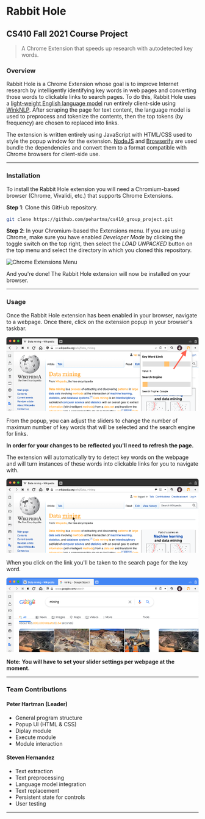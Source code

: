 # Rabbit Hole

## CS410 Fall 2021 Course Project

> A Chrome Extension that speeds up research with autodetected key words.

### Overview

Rabbit Hole is a Chrome Extension whose goal is to improve Internet research by intelligently identifying key words in web pages and converting those words to clickable links to search pages. To do this, Rabbit Hole uses a [light-weight English language model](https://winkjs.org/wink-nlp/wink-nlp-in-browsers.html) run entirely client-side using [WinkNLP](https://winkjs.org). After scraping the page for text content, the language model is used to preprocess and tokenize the contents, then the top tokens (by frequency) are chosen to replaced into links.

The extension is written entirely using JavaScript with HTML/CSS used to style the popup window for the extension. [NodeJS](https://nodejs.org/en/) and [Browserify](https://browserify.org) are used bundle the dependencies and convert them to a format compatible with Chrome browsers for client-side use.

---

### Installation

To install the Rabbit Hole extension you will need a Chromium-based browser (Chrome, Vivalidi, etc.) that supports Chrome Extensions.

**Step 1**: Clone this GitHub repository.

```bash
git clone https://github.com/pehartma/cs410_group_project.git
```

**Step 2**: In your Chromium-based the Extensions menu. If you are using Chrome, make sure you have enabled _Developer Mode_ by clicking the toggle switch on the top right, then select the _LOAD UNPACKED_ button on the top menu and select the directory in which you cloned this repository.

![Chrome Extensions Menu](https://wd.imgix.net/image/BrQidfK9jaQyIHwdw91aVpkPiib2/iYdLKFsJ1KSVGLhbLRvS.png?auto=format&w=650)

And you're done! The Rabbit Hole extension will now be installed on your browser.

---

### Usage

 Once the Rabbit Hole extension has been enabled in your browser, navigate to a webpage. Once there, click on the extension popup in your browser's taskbar.

 ![Rabbit Hole Extension Popup Window](./images/Extension_Popup.png)

 From the popup, you can adjust the sliders to change the number of maximum number of key words that will be selected and the search engine for links.

 **In order for your changes to be reflected you'll need to refresh the page.**

The extension will automatically try to detect key words on the webpage and will turn instances of these words into clickable links for you to navigate with.

![Hovering Over a Link](./images/Hovering_Over_Link.png)

When you click on the link you'll be taken to the search page for the key word.

![Google Search Page](./images/Google_Search.png)

**Note: You will have to set your slider settings per webpage at the moment.**

---

### Team Contributions

#### Peter Hartman (Leader)

* General program structure
* Popup UI (HTML & CSS)
* Diplay module
* Execute module
* Module interaction

#### Steven Hernandez

* Text extraction
* Text preprocessing
* Language model integration
* Text replacement
* Persistent state for controls
* User testing

---
